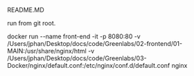 README.MD

run from git root.

docker run --name front-end -it -p 8080:80 -v /Users/jphan/Desktop/docs/code/Greenlabs/02-frontend/01-MAIN:/usr/share/nginx/html -v /Users/jphan/Desktop/docs/code/Greenlabs/03-Docker/nginx/default.conf:/etc/nginx/conf.d/default.conf nginx
